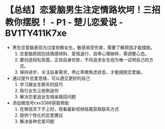 # 【总结】恋爱脑男生注定情路坎坷！三招教你摆脱！ - P1 - 楚儿恋爱说 - BV1TY411K7xe

-   男生恋爱脑表现为过度依赖女生，敏感易受伤害，需要了解原因才能摆脱。
    1.  恋爱脑原因包括情感倾斜、爱情退行、自卑心理挫碎，需调整心态。
    2.  要创造轻松氛围，正视自身优势，不将追求女生视为唯一证明自己的方式。
    3.  保持进步，关注自身需求，停止卑微焦虑状态，才能摆脱恋爱脑。
-   通过提升恋爱思维，可以遇见更好的自己
    1.  学习跟女生聊天的技巧
    2.  吸引女生让她倒追你
    3.  解决恋爱追女生相亲挽回问题
-   添加微信号cxx3388获取帮助
    1.  在微信天下不上时，观看最新视频结尾获取联系方式
    2.  提供个性化的恋爱建议
    3.  解决各种恋爱问题
